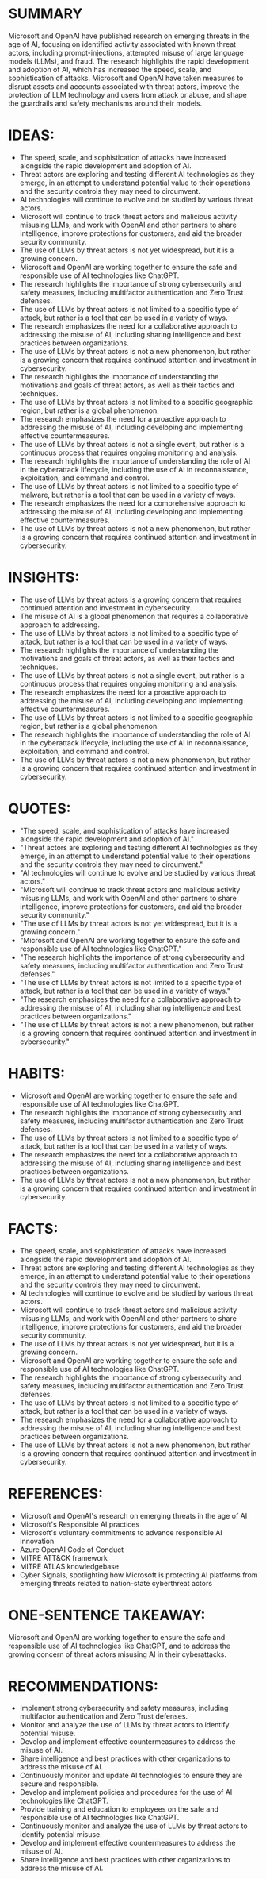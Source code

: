 # SUMMARY

Microsoft and OpenAI have published research on emerging threats in the age of AI, focusing on identified activity associated with known threat actors, including prompt-injections, attempted misuse of large language models (LLMs), and fraud. The research highlights the rapid development and adoption of AI, which has increased the speed, scale, and sophistication of attacks. Microsoft and OpenAI have taken measures to disrupt assets and accounts associated with threat actors, improve the protection of LLM technology and users from attack or abuse, and shape the guardrails and safety mechanisms around their models.

# IDEAS:

* The speed, scale, and sophistication of attacks have increased alongside the rapid development and adoption of AI.
* Threat actors are exploring and testing different AI technologies as they emerge, in an attempt to understand potential value to their operations and the security controls they may need to circumvent.
* AI technologies will continue to evolve and be studied by various threat actors.
* Microsoft will continue to track threat actors and malicious activity misusing LLMs, and work with OpenAI and other partners to share intelligence, improve protections for customers, and aid the broader security community.
* The use of LLMs by threat actors is not yet widespread, but it is a growing concern.
* Microsoft and OpenAI are working together to ensure the safe and responsible use of AI technologies like ChatGPT.
* The research highlights the importance of strong cybersecurity and safety measures, including multifactor authentication and Zero Trust defenses.
* The use of LLMs by threat actors is not limited to a specific type of attack, but rather is a tool that can be used in a variety of ways.
* The research emphasizes the need for a collaborative approach to addressing the misuse of AI, including sharing intelligence and best practices between organizations.
* The use of LLMs by threat actors is not a new phenomenon, but rather is a growing concern that requires continued attention and investment in cybersecurity.
* The research highlights the importance of understanding the motivations and goals of threat actors, as well as their tactics and techniques.
* The use of LLMs by threat actors is not limited to a specific geographic region, but rather is a global phenomenon.
* The research emphasizes the need for a proactive approach to addressing the misuse of AI, including developing and implementing effective countermeasures.
* The use of LLMs by threat actors is not a single event, but rather is a continuous process that requires ongoing monitoring and analysis.
* The research highlights the importance of understanding the role of AI in the cyberattack lifecycle, including the use of AI in reconnaissance, exploitation, and command and control.
* The use of LLMs by threat actors is not limited to a specific type of malware, but rather is a tool that can be used in a variety of ways.
* The research emphasizes the need for a comprehensive approach to addressing the misuse of AI, including developing and implementing effective countermeasures.
* The use of LLMs by threat actors is not a new phenomenon, but rather is a growing concern that requires continued attention and investment in cybersecurity.

# INSIGHTS:

* The use of LLMs by threat actors is a growing concern that requires continued attention and investment in cybersecurity.
* The misuse of AI is a global phenomenon that requires a collaborative approach to addressing.
* The use of LLMs by threat actors is not limited to a specific type of attack, but rather is a tool that can be used in a variety of ways.
* The research highlights the importance of understanding the motivations and goals of threat actors, as well as their tactics and techniques.
* The use of LLMs by threat actors is not a single event, but rather is a continuous process that requires ongoing monitoring and analysis.
* The research emphasizes the need for a proactive approach to addressing the misuse of AI, including developing and implementing effective countermeasures.
* The use of LLMs by threat actors is not limited to a specific geographic region, but rather is a global phenomenon.
* The research highlights the importance of understanding the role of AI in the cyberattack lifecycle, including the use of AI in reconnaissance, exploitation, and command and control.
* The use of LLMs by threat actors is not a new phenomenon, but rather is a growing concern that requires continued attention and investment in cybersecurity.

# QUOTES:

* "The speed, scale, and sophistication of attacks have increased alongside the rapid development and adoption of AI."
* "Threat actors are exploring and testing different AI technologies as they emerge, in an attempt to understand potential value to their operations and the security controls they may need to circumvent."
* "AI technologies will continue to evolve and be studied by various threat actors."
* "Microsoft will continue to track threat actors and malicious activity misusing LLMs, and work with OpenAI and other partners to share intelligence, improve protections for customers, and aid the broader security community."
* "The use of LLMs by threat actors is not yet widespread, but it is a growing concern."
* "Microsoft and OpenAI are working together to ensure the safe and responsible use of AI technologies like ChatGPT."
* "The research highlights the importance of strong cybersecurity and safety measures, including multifactor authentication and Zero Trust defenses."
* "The use of LLMs by threat actors is not limited to a specific type of attack, but rather is a tool that can be used in a variety of ways."
* "The research emphasizes the need for a collaborative approach to addressing the misuse of AI, including sharing intelligence and best practices between organizations."
* "The use of LLMs by threat actors is not a new phenomenon, but rather is a growing concern that requires continued attention and investment in cybersecurity."

# HABITS:

* Microsoft and OpenAI are working together to ensure the safe and responsible use of AI technologies like ChatGPT.
* The research highlights the importance of strong cybersecurity and safety measures, including multifactor authentication and Zero Trust defenses.
* The use of LLMs by threat actors is not limited to a specific type of attack, but rather is a tool that can be used in a variety of ways.
* The research emphasizes the need for a collaborative approach to addressing the misuse of AI, including sharing intelligence and best practices between organizations.
* The use of LLMs by threat actors is not a new phenomenon, but rather is a growing concern that requires continued attention and investment in cybersecurity.

# FACTS:

* The speed, scale, and sophistication of attacks have increased alongside the rapid development and adoption of AI.
* Threat actors are exploring and testing different AI technologies as they emerge, in an attempt to understand potential value to their operations and the security controls they may need to circumvent.
* AI technologies will continue to evolve and be studied by various threat actors.
* Microsoft will continue to track threat actors and malicious activity misusing LLMs, and work with OpenAI and other partners to share intelligence, improve protections for customers, and aid the broader security community.
* The use of LLMs by threat actors is not yet widespread, but it is a growing concern.
* Microsoft and OpenAI are working together to ensure the safe and responsible use of AI technologies like ChatGPT.
* The research highlights the importance of strong cybersecurity and safety measures, including multifactor authentication and Zero Trust defenses.
* The use of LLMs by threat actors is not limited to a specific type of attack, but rather is a tool that can be used in a variety of ways.
* The research emphasizes the need for a collaborative approach to addressing the misuse of AI, including sharing intelligence and best practices between organizations.
* The use of LLMs by threat actors is not a new phenomenon, but rather is a growing concern that requires continued attention and investment in cybersecurity.

# REFERENCES:

* Microsoft and OpenAI's research on emerging threats in the age of AI
* Microsoft's Responsible AI practices
* Microsoft's voluntary commitments to advance responsible AI innovation
* Azure OpenAI Code of Conduct
* MITRE ATT&CK framework
* MITRE ATLAS knowledgebase
* Cyber Signals, spotlighting how Microsoft is protecting AI platforms from emerging threats related to nation-state cyberthreat actors

# ONE-SENTENCE TAKEAWAY:

Microsoft and OpenAI are working together to ensure the safe and responsible use of AI technologies like ChatGPT, and to address the growing concern of threat actors misusing AI in their cyberattacks.

# RECOMMENDATIONS:

* Implement strong cybersecurity and safety measures, including multifactor authentication and Zero Trust defenses.
* Monitor and analyze the use of LLMs by threat actors to identify potential misuse.
* Develop and implement effective countermeasures to address the misuse of AI.
* Share intelligence and best practices with other organizations to address the misuse of AI.
* Continuously monitor and update AI technologies to ensure they are secure and responsible.
* Develop and implement policies and procedures for the use of AI technologies like ChatGPT.
* Provide training and education to employees on the safe and responsible use of AI technologies like ChatGPT.
* Continuously monitor and analyze the use of LLMs by threat actors to identify potential misuse.
* Develop and implement effective countermeasures to address the misuse of AI.
* Share intelligence and best practices with other organizations to address the misuse of AI.
